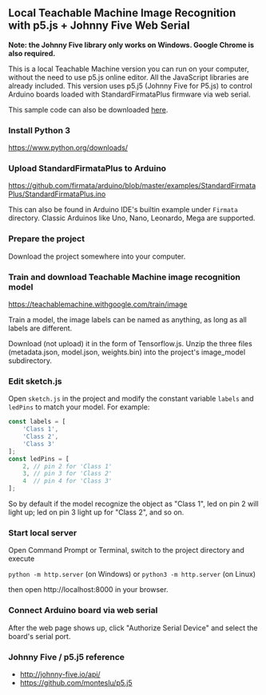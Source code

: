 ## Local Teachable Machine Image Recognition with p5.js + Johnny Five Web Serial

**Note: the Johnny Five library only works on Windows. Google Chrome is also required.**

This is a local Teachable Machine version you can run on your computer, without the need to use p5.js online editor. All the JavaScript libraries are already included. This version uses p5.j5 (Johnny Five for P5.js) to control Arduino boards loaded with StandardFirmataPlus firmware via web serial.

This sample code can also be downloaded [here](https://github.com/alankrantas/TeachableMachine-p5js-serialport/blob/master/teachable-machine-image-recognition-p5js-johnnyfive-web-serial.zip).

### Install Python 3

https://www.python.org/downloads/

### Upload StandardFirmataPlus to Arduino

https://github.com/firmata/arduino/blob/master/examples/StandardFirmataPlus/StandardFirmataPlus.ino

This can also be found in Arduino IDE's builtin example under ```Firmata``` directory. Classic Arduinos like Uno, Nano, Leonardo, Mega are supported.

### Prepare the project

Download the project somewhere into your computer.

### Train and download Teachable Machine image recognition model

https://teachablemachine.withgoogle.com/train/image

Train a model, the image labels can be named as anything, as long as all labels are different.

Download (not upload) it in the form of Tensorflow.js. Unzip the three files (metadata.json, model.json, weights.bin) into the project's image_model subdirectory.

### Edit sketch.js

Open ```sketch.js``` in the project and modify the constant variable ```labels``` and ```ledPins``` to match your model. For example:

```javascript
const labels = [
    'Class 1', 
    'Class 2', 
    'Class 3'
];
const ledPins = [
    2, // pin 2 for 'Class 1'
    3, // pin 3 for 'Class 2'
    4  // pin 4 for 'Class 3'
];
```

So by default if the model recognize the object as "Class 1", led on pin 2 will light up; led on pin 3 light up for "Class 2", and so on.

### Start local server

Open Command Prompt or Terminal, switch to the project directory and execute

```python -m http.server``` (on Windows) or ```python3 -m http.server``` (on Linux)

then open http://localhost:8000 in your browser.

### Connect Arduino board via web serial

After the web page shows up, click "Authorize Serial Device" and select the board's serial port.

### Johnny Five / p5.j5 reference

* http://johnny-five.io/api/
* https://github.com/monteslu/p5.j5
